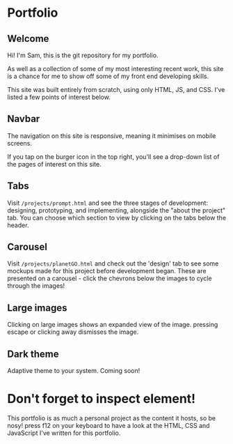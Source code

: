 # Portfolio
## Welcome
Hi! I'm Sam, this is the git repository for my portfolio.

As well as a collection of some of my most interesting recent work, this site is a chance for me to show off some of my front end developing skills.

This site was built entirely from scratch, using only HTML, JS, and CSS. I've listed a few points of interest below.

## Navbar
The navigation on this site is responsive, meaning it minimises on mobile screens.

If you tap on the burger icon in the top right, you'll see a drop-down list of the pages of interest on this site. 

## Tabs
Visit `/projects/prompt.html` and see the three stages of development: designing, prototyping, and implementing, alongside the "about the project" tab. You can choose which section to view by clicking on the tabs below the header.

## Carousel
Visit `/projects/planetGO.html` and check out the 'design' tab to see some mockups made for this project before development began. These are presented on a carousel - click the chevrons below the images to cycle through the images!

## Large images
Clicking on large images shows an expanded view of the image. pressing escape or clicking away dismisses the image.

## Dark theme
Adaptive theme to your system. Coming soon!

# Don't forget to inspect element!
This portfolio is as much a personal project as the content it hosts, so be nosy! press f12 on your keyboard to have a look at the HTML, CSS and JavaScript I've written for this portfolio.